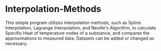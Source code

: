 # Interpolation-Methods

This simple program utilizes interpolation methods, such as Spline Interpolation, Lagrange Interpolation, and Neville's Algorithm, to calculate Specific Heat of temperature nodes of a substance, and compares the approximations to measured data. Datasets can be added or changed as necessary.
